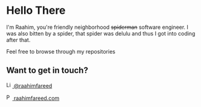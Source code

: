 # Hello There
I'm Raahim, you're friendly neighborhood ~~spiderman~~ software engineer. I was also bitten by a spider, that spider was delulu and thus I got into coding after that.


Feel free to browse through my repositories


## Want to get in touch?
[<img width="16" src="https://cdn.jsdelivr.net/gh/devicons/devicon@latest/icons/linkedin/linkedin-original.svg" alt="LinkedIn" /> @raahimfareed](https://linkedin.com/in/raahimfareed/)

[<img width="16" src="https://cdn.jsdelivr.net/gh/devicons/devicon@latest/icons/devicon/devicon-original.svg" alt="Portfolio" /> raahimfareed.com](https://raahimfareed.com)

